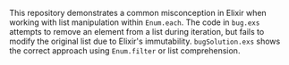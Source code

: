 This repository demonstrates a common misconception in Elixir when working with list manipulation within `Enum.each`.  The code in `bug.exs` attempts to remove an element from a list during iteration, but fails to modify the original list due to Elixir's immutability.  `bugSolution.exs` shows the correct approach using `Enum.filter` or list comprehension.